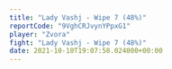 ```yaml
---
title: "Lady Vashj - Wipe 7 (48%)"
reportCode: "9VghCRJvynYPpxG1"
player: "Zvora"
fight: "Lady Vashj - Wipe 7 (48%)"
date: 2021-10-10T19:07:58.024000+00:00
---
```

